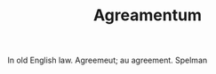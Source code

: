---
title: Agreamentum
letter: A
permalink: "/definitions/bld-agreamentum.html"
body: In old English law. Agreemeut; au agreement. Spelman
published_at: '2018-07-07'
source: Black's Law Dictionary 2nd Ed (1910)
layout: post
---